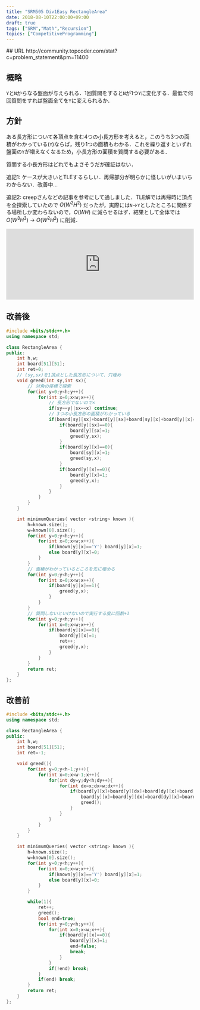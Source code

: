 ```yaml
---
title: "SRM505 Div1Easy RectangleArea"
date: 2018-08-10T22:00:00+09:00
draft: true
tags: ["SRM","Math","Recursion"]
topics: ["CompetitiveProgramming"]
---
```

<p><!--more--></p>
## URL
http://community.topcoder.com/stat?c=problem_statement&pm=11400

## 概略
`Y`と`N`からなる盤面が与えられる．1回質問をすると`N`が1つ`Y`に変化する．最低で何回質問をすれば盤面全てを`Y`に変えられるか．

## 方針
ある長方形について各頂点を含む4つの小長方形を考えると，このうち3つの面積がわかっている(`Y`)ならば，残り1つの面積もわかる．これを繰り返すといずれ盤面の`Y`が増えなくなるため，小長方形の面積を質問する必要がある．

質問する小長方形はどれでもよさそうだが確証はない．

追記1: ケースが大きいとTLEするらしい．再帰部分が明らかに怪しいがいまいちわからない．改善中…

追記2: creepさんなどの記事を参考にして通しました．TLE解では再帰時に頂点を全探索していたので $O(W^2H^2)$ だったが，実際には`N`→`Y`としたところに関係する場所しか変わらないので，$O(WH)$ に減らせるはず．結果として全体では $O(W^3H^3)$ → $O(W^2H^2)$ に削減．

<iframe src="https://hatenablog-parts.com/embed?url=https%3A%2F%2Fcreep06.hatenablog.com%2Fentry%2F2018%2F07%2F21%2F060000" style="border: 0; width: 100%; height: 190px;" allowfullscreen scrolling="no" allow="autoplay; encrypted-media"></iframe>

## 改善後
```cpp
#include <bits/stdc++.h>
using namespace std;

class RectangleArea {
public:
    int h,w;
    int board[51][51];
    int ret=0;
    // (sy,sx)を1頂点とした長方形について、穴埋め
    void greed(int sy,int sx){
        // 対角の座標で探索
        for(int y=0;y<h;y++){
            for(int x=0;x<w;x++){
                // 長方形でないので×
                if(sy==y||sx==x) continue;
                // 3つの小長方形の面積がわかっている
                if(board[sy][sx]+board[y][sx]+board[sy][x]+board[y][x]==3){
                    if(board[y][sx]==0){
                        board[y][sx]=1;
                        greed(y,sx);
                    }
                    if(board[sy][x]==0){
                        board[sy][x]=1;
                        greed(sy,x);
                    }
                    if(board[y][x]==0){
                        board[y][x]=1;
                        greed(y,x);
                    }
                }
            }
        }
    }

    int minimumQueries( vector <string> known ){
        h=known.size();
        w=known[0].size();
        for(int y=0;y<h;y++){
            for(int x=0;x<w;x++){
                if(known[y][x]=='Y') board[y][x]=1;
                else board[y][x]=0;
            }
        }
        // 面積がわかっているところを先に埋める
        for(int y=0;y<h;y++){
            for(int x=0;x<w;x++){
                if(board[y][x]==1){
                    greed(y,x);
                }
            }
        }
        // 質問しないといけないので実行する度に回数+1
        for(int y=0;y<h;y++){
            for(int x=0;x<w;x++){
                if(board[y][x]==0){
                    board[y][x]=1;
                    ret++;
                    greed(y,x);
                }
            }
        }
        return ret;
    }
};
```

## 改善前
```cpp
#include <bits/stdc++.h>
using namespace std;

class RectangleArea {
public:
    int h,w;
    int board[51][51];
    int ret=-1;

    void greed(){
        for(int y=0;y<h-1;y++){
            for(int x=0;x<w-1;x++){
                for(int dy=y;dy<h;dy++){
                    for(int dx=x;dx<w;dx++){
                        if(board[y][x]+board[y][dx]+board[dy][x]+board[dy][dx]==3){
                            board[y][x]=board[y][dx]=board[dy][x]=board[dy][dx]=1;
                            greed();
                        }
                    }
                }
            }
        }
    }

    int minimumQueries( vector <string> known ){
        h=known.size();
        w=known[0].size();
        for(int y=0;y<h;y++){
            for(int x=0;x<w;x++){
                if(known[y][x]=='Y') board[y][x]=1;
                else board[y][x]=0;
            }
        }

        while(1){
            ret++;
            greed();
            bool end=true;
            for(int y=0;y<h;y++){
                for(int x=0;x<w;x++){
                    if(board[y][x]==0){
                        board[y][x]=1;
                        end=false;
                        break;
                    }
                }
                if(!end) break;
            }
            if(end) break;
        }
        return ret;
    }
};
```
